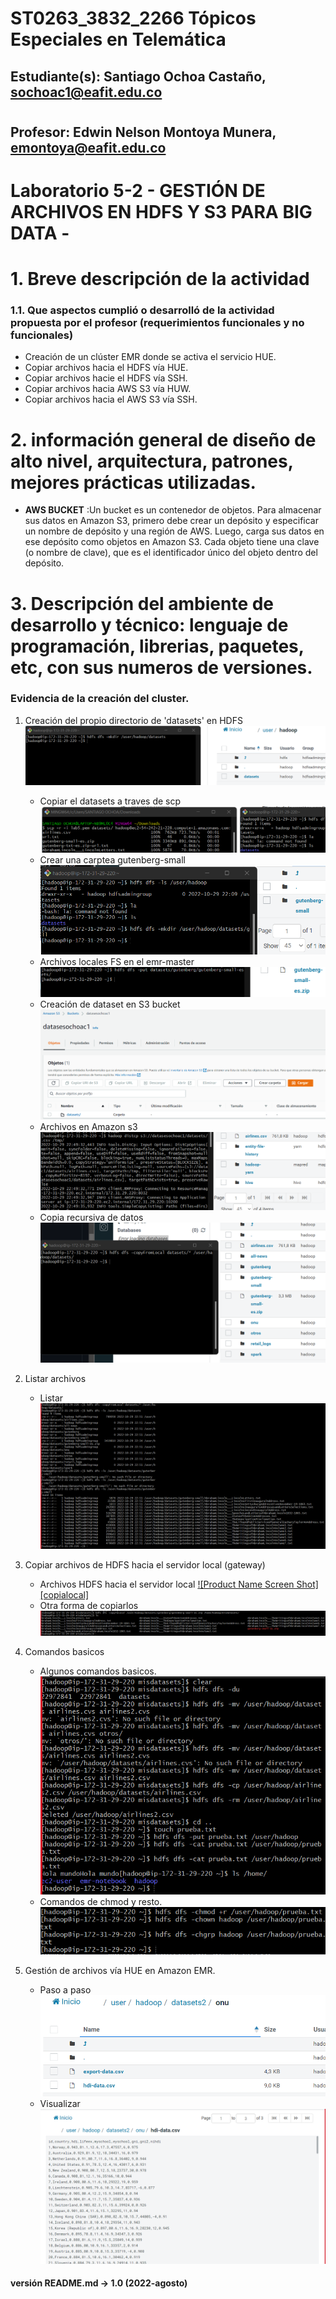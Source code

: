 # ST0263_3832_2266 Tópicos Especiales en Telemática
## Estudiante(s): Santiago Ochoa Castaño, sochoac1@eafit.edu.co
#
## Profesor: Edwin Nelson Montoya Munera, emontoya@eafit.edu.co
#
# Laboratorio 5-2 - GESTIÓN DE ARCHIVOS EN HDFS Y S3 PARA BIG DATA - 
#
# 1. Breve descripción de la actividad

### 1.1. Que aspectos cumplió o desarrolló de la actividad propuesta por el profesor (requerimientos funcionales y no funcionales)
- Creación de un clúster EMR donde se activa el servicio HUE.
- Copiar archivos hacia el HDFS vía HUE.
- Copiar archivos hacie el HDFS vía SSH.
- Copiar archivos hacia AWS S3 vía HUW.
- Copiar archivos hacia el AWS S3 vía SSH.



# 2. información general de diseño de alto nivel, arquitectura, patrones, mejores prácticas utilizadas.
- **AWS BUCKET** :Un bucket es un contenedor de objetos. Para almacenar sus datos en Amazon S3, primero debe crear un depósito y especificar un nombre de depósito y una región de AWS. Luego, carga sus datos en ese depósito como objetos en Amazon S3. Cada objeto tiene una clave (o nombre de clave), que es el identificador único del objeto dentro del depósito.

# 3. Descripción del ambiente de desarrollo y técnico: lenguaje de programación, librerias, paquetes, etc, con sus numeros de versiones.

### Evidencia de la creación del cluster.

1. Creación del propio directorio de 'datasets' en HDFS
[![Product Name Screen Shot][datasets]]((http://34.207.26.5))
   * Copiar el datasets a traves de scp
   [![Product Name Screen Shot][ssh]]((http://34.207.26.5))
   * Crear una carptea gutenberg-small
   [![Product Name Screen Shot][guten]]((http://34.207.26.5))
   * Archivos locales FS en el emr-master
   [![Product Name Screen Shot][putgu]]((http://34.207.26.5))
   * Creación de dataset en S3 bucket
   [![Product Name Screen Shot][bucket]]((http://34.207.26.5))
   * Archivos en Amazon s3
   [![Product Name Screen Shot][s3]]((http://34.207.26.5))
   * Copia recursiva de datos
   [![Product Name Screen Shot][recursiva]]((http://34.207.26.5))


2. Listar archivos
    * Listar
    [![Product Name Screen Shot][listar]]((http://34.207.26.5))

3. Copiar archivos de HDFS hacia el servidor local (gateway)
    * Archivos HDFS hacia el servidor local
    [![Product Name Screen Shot][copialocal]]((http://34.207.26.5))
    * Otra forma de copiarlos
    [![Product Name Screen Shot][otraforma]]((http://34.207.26.5))
4. Comandos basicos
    * Algunos comandos basicos.
    [![Product Name Screen Shot][comandosbasicos]]((http://34.207.26.5))
    * Comandos de chmod y resto.
    [![Product Name Screen Shot][resto]]((http://34.207.26.5))

5. Gestión de archivos vía HUE en Amazon EMR.
   * Paso a paso
    [![Product Name Screen Shot][onu]]((http://34.207.26.5))
   * Visualizar
   [![Product Name Screen Shot][visualizar]]((http://34.207.26.5))



#### versión README.md -> 1.0 (2022-agosto)

[datasets]: Imagenes/1-carpetadatasets.png
[ssh]: Imagenes/2-datasets.png
[guten]: Imagenes/3-carpetagutenberg.png
[putgu]: Imagenes/4-guterberzip.png
[bucket]: Imagenes/5-datasetsbucket.png
[s3]: Imagenes/6-amazons3.png
[recursiva]: Imagenes/7-recursiva.png
[listar]: Imagenes/8-listar.png
[copiarlocal]: Imagenes/9-copiararchivoshdfslocal.png
[otraforma]: Imagenes/10-otraformadecopiar.png
[comandosbasicos]: Imagenes/11-comandosbasicos.png
[onu]: Imagenes/12-onu.png
[visualizar]: Imagenes/13-visualizardatos.png
[resto]: Imagenes/14-comandosfaltantes.png
